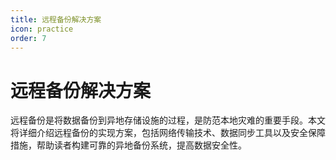 ```yaml
---
title: 远程备份解决方案
icon: practice
order: 7
---
```


# 远程备份解决方案

远程备份是将数据备份到异地存储设施的过程，是防范本地灾难的重要手段。本文将详细介绍远程备份的实现方案，包括网络传输技术、数据同步工具以及安全保障措施，帮助读者构建可靠的异地备份系统，提高数据安全性。
